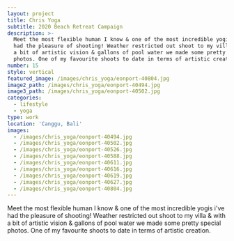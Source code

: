 ```yaml
---
layout: project
title: Chris Yoga
subtitle: 2020 Beach Retreat Campaign
description: >-
  Meet the most flexible human I know & one of the most incredible yogis i've
  had the pleasure of shooting! Weather restricted out shoot to my villa & with
  a bit of artistic vision & gallons of pool water we made some pretty special
  photos. One of my favourite shoots to date in terms of artistic creation.
number: 15
style: vertical
featured_image: /images/chris_yoga/eonport-40804.jpg
image2_path: /images/chris_yoga/eonport-40494.jpg
image3_path: /images/chris_yoga/eonport-40502.jpg
categories:
  - lifestyle
  - yoga
type: work
location: 'Canggu, Bali'
images:
  - /images/chris_yoga/eonport-40494.jpg
  - /images/chris_yoga/eonport-40502.jpg
  - /images/chris_yoga/eonport-40526.jpg
  - /images/chris_yoga/eonport-40588.jpg
  - /images/chris_yoga/eonport-40611.jpg
  - /images/chris_yoga/eonport-40616.jpg
  - /images/chris_yoga/eonport-40619.jpg
  - /images/chris_yoga/eonport-40627.jpg
  - /images/chris_yoga/eonport-40804.jpg
---
```


Meet the most flexible human I know & one of the most incredible yogis i've had the pleasure of shooting! Weather restricted out shoot to my villa & with a bit of artistic vision & gallons of pool water we made some pretty special photos. One of my favourite shoots to date in terms of artistic creation.&nbsp;
